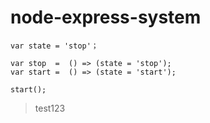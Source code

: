 # node-express-system


```
var state = 'stop'；

var stop  =  () => (state = 'stop');
var start =  () => (state = 'start');

start();
```
> test123
